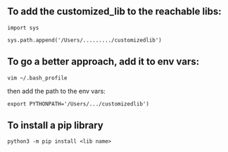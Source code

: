 ## To add the customized_lib to the reachable libs:
```
import sys

sys.path.append('/Users/........./customizedlib')
```


## To go a better approach, add it to env vars:


```
vim ~/.bash_profile
```
then add the path to the env vars:
```
export PYTHONPATH='/Users/.../customizedlib')
```
## To install a pip library
```
python3 -m pip install <lib name>
```
